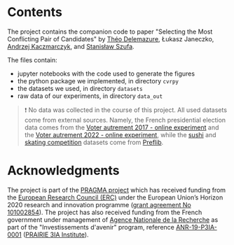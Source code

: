 # Contents
The project contains the companion code to paper "Selecting the Most Conflicting
Pair of Candidates" by [Théo Delemazure](https://theo.delemazure.fr), Łukasz
Janeczko, [Andrzej Kaczmarczyk](https://akaczmarczyk.com), and [Stanisław
Szufa](https://szufa.simple.ink).

The files contain:
 - jupyter notebooks with the code used to generate the figures
 - the python package we implemented, in directory `cvrpy`
 - the datasets we used, in directory `datasets` 
 - raw data of our experiments, in directory `data_out`

> ❗ No data was collected in the course of this project. All used datasets come
from external sources. Namely, the French presidential election data comes from
the [Voter autrement 2017 - online
experiment](https://zenodo.org/records/1199545) and the [Voter autrement 2022 -
online experiment](https://zenodo.org/records/10998451), while the
[sushi](https://preflib.simonrey.fr/dataset/00014) and [skating
competition](https://preflib.simonrey.fr/dataset/00006) datasets come from
[Preflib](https://preflib.simonrey.fr).


# Acknowledgments

The project is part of the [PRAGMA project](https://home.agh.edu.pl/~pragma/)
which has received funding from the [European Research Council
(ERC)](https://home.agh.edu.pl/~pragma/) under the European Union’s Horizon 2020
research and innovation programme ([grant agreement No
101002854](https://erc.easme-web.eu/?p=101002854)). The project has also received
funding from the French government under management of [Agence Nationale de la
Recherche](https://anr.fr/) as part of the "Investissements d'avenir" program,
reference
[ANR-19-P3IA-0001](https://anr.fr/en/funded-projects-and-impact/funded-projects/project/funded/invest/5d06f90dd9315c16cccf637ded25638e/?tx_anrprojects_funded%5Bcontroller%5D=Funded&cHash=3e75faf6b66a90289c9c5a4d6a546f7c)
([PRAIRIE 3IA Institute](https://prairie-institute.fr/)).
